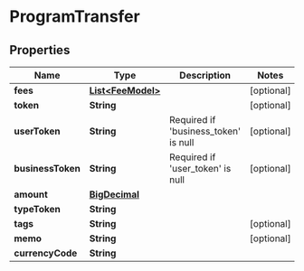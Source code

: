 
# ProgramTransfer

## Properties
Name | Type | Description | Notes
------------ | ------------- | ------------- | -------------
**fees** | [**List&lt;FeeModel&gt;**](FeeModel.md) |  |  [optional]
**token** | **String** |  |  [optional]
**userToken** | **String** | Required if &#39;business_token&#39; is null |  [optional]
**businessToken** | **String** | Required if &#39;user_token&#39; is null |  [optional]
**amount** | [**BigDecimal**](BigDecimal.md) |  | 
**typeToken** | **String** |  | 
**tags** | **String** |  |  [optional]
**memo** | **String** |  |  [optional]
**currencyCode** | **String** |  | 



